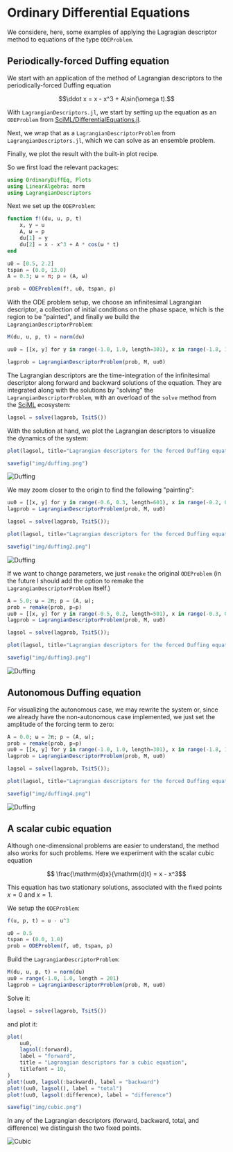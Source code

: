 # Ordinary Differential Equations

We considere, here, some examples of applying the Lagragian descriptor method to equations of the type `ODEProblem`.

## Periodically-forced Duffing equation

We start with an application of the method of Lagrangian descriptors to the periodically-forced Duffing equation

```math
\ddot x = x - x^3 + A\sin(\omega t).
```

With `LagrangianDescriptors.jl`, we start by setting up the equation as an `ODEProblem` from [SciML/DifferentialEquations.jl](https://github.com/SciML/DifferentialEquations.jl).

Next, we wrap that as a `LagrangianDescriptorProblem` from `LagrangianDescriptors.jl`, which we can solve as an ensemble problem.

Finally, we plot the result with the built-in plot recipe.

So we first load the relevant packages:

```julia duffing
using OrdinaryDiffEq, Plots
using LinearAlgebra: norm
using LagrangianDescriptors
```

Next we set up the `ODEProblem`:

```julia duffing
function f!(du, u, p, t)
    x, y = u
    A, ω = p
    du[1] = y
    du[2] = x - x^3 + A * cos(ω * t)
end

u0 = [0.5, 2.2]
tspan = (0.0, 13.0)
A = 0.3; ω = π; p = (A, ω)

prob = ODEProblem(f!, u0, tspan, p)
```

With the ODE problem setup, we choose an infinitesimal Lagrangian descriptor, a collection of initial conditions on the phase space, which is the region to be "painted", and finally we build the `LagrangianDescriptorProblem`:

```julia duffing
M(du, u, p, t) = norm(du)

uu0 = [[x, y] for y in range(-1.0, 1.0, length=301), x in range(-1.8, 1.8, length=301)]

lagprob = LagrangianDescriptorProblem(prob, M, uu0)
```

The Lagrangian descriptors are the time-integration of the infinitesimal descriptor along forward and backward solutions of the equation. They are integrated along with the solutions by "solving" the `LagrangianDescriptorProblem`, with an overload of the `solve` method from the [SciML](https://sciml.ai) ecosystem:

```julia duffing
lagsol = solve(lagprob, Tsit5())
```

With the solution at hand, we plot the Lagrangian descriptors to visualize the dynamics of the system:

```julia duffing
plot(lagsol, title="Lagrangian descriptors for the forced Duffing equation \$\\ddot x = x - x^3 + A\\sin(\\omega t)\$\nwith A=$A and ω=$ω", titlefont=8, xlabel="\$x\$", ylabel="\$\\dot x\$")

savefig("img/duffing.png")
```

![Duffing](img/duffing.png)

We may zoom closer to the origin to find the following "painting":

```julia duffing
uu0 = [[x, y] for y in range(-0.6, 0.3, length=601), x in range(-0.2, 0.4, length=401)]
lagprob = LagrangianDescriptorProblem(prob, M, uu0)

lagsol = solve(lagprob, Tsit5());

plot(lagsol, title="Lagrangian descriptors for the forced Duffing equation \$\\ddot x = x - x^3 + A\\sin(\\omega t)\$\nwith A=$A and ω=$ω", titlefont=8, xlabel="\$x\$", ylabel="\$\\dot x\$")

savefig("img/duffing2.png")
```

![Duffing](img/duffing2.png)

If we want to change parameters, we just `remake` the original `ODEProblem` (in the future I should add the option to remake the `LagrangianDescriptorProblem` itself.)

```julia
A = 5.0; ω = 2π; p = (A, ω);
prob = remake(prob, p=p)
uu0 = [[x, y] for y in range(-0.5, 0.2, length=501), x in range(-0.3, 0.2, length=401)]
lagprob = LagrangianDescriptorProblem(prob, M, uu0)

lagsol = solve(lagprob, Tsit5());

plot(lagsol, title="Lagrangian descriptors for the forced Duffing equation \$\\ddot x = x - x^3 + A\\sin(\\omega t)\$\nwith A=$A and ω=$ω", titlefont=8, xlabel="\$x\$", ylabel="\$\\dot x\$")

savefig("img/duffing3.png")
```

![Duffing](img/duffing3.png)

## Autonomous Duffing equation

For visualizing the autonomous case, we may rewrite the system or, since we already have the non-autonomous case implemented, we just set the amplitude of the forcing term to zero:

```julia
A = 0.0; ω = 2π; p = (A, ω);
prob = remake(prob, p=p)
uu0 = [[x, y] for y in range(-1.0, 1.0, length=301), x in range(-1.8, 1.8, length=301)]
lagprob = LagrangianDescriptorProblem(prob, M, uu0)

lagsol = solve(lagprob, Tsit5());

plot(lagsol, title="Lagrangian descriptors for the forced Duffing equation \$\\ddot x = x - x^3 + A\\sin(\\omega t)\$\nwith A=$A and ω=$ω", titlefont=8, xlabel="\$x\$", ylabel="\$\\dot x\$")

savefig("img/duffing4.png")
```

![Duffing](img/duffing4.png)

## A scalar cubic equation

Although one-dimensional problems are easier to understand, the method also works for such problems. Here we experiment with the scalar cubic equation

```math
   \frac{\mathrm{d}x}{\mathrm{d}t} = x - x^3
```

This equation has two stationary solutions, associated with the fixed points $x=0$ and $x=1$.

We setup the `ODEProblem`:

```julia
f(u, p, t) = u - u^3

u0 = 0.5
tspan = (0.0, 1.0)
prob = ODEProblem(f, u0, tspan, p)
```

Build the `LagrangianDescriptorProblem`:

```julia
M(du, u, p, t) = norm(du)
uu0 = range(-1.0, 1.0, length = 201)
lagprob = LagrangianDescriptorProblem(prob, M, uu0)
```

Solve it:

```julia
lagsol = solve(lagprob, Tsit5())
```

and plot it:

```julia
plot(
    uu0,
    lagsol(:forward),
    label = "forward",
    title = "Lagrangian descriptors for a cubic equation",
    titlefont = 10,
)
plot!(uu0, lagsol(:backward), label = "backward")
plot!(uu0, lagsol(), label = "total")
plot!(uu0, lagsol(:difference), label = "difference")

savefig("img/cubic.png")
```

In any of the Lagrangian descriptors (forward, backward, total, and difference) we distinguish the two fixed points.

![Cubic](img/cubic.png)
